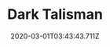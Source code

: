 ---
templateKey: blog-post
featuredpost: false
date: 2020-03-01T03:43:43.711Z
featuredimage: /img/quest_bg6.png
imgBg: quest_bg6
title: Dark Talisman
description: The Wizard asked me to retrieve the magic ink from his ex-wife's house... but to gain access I'll need a dark talisman. Enter the sewer and ask Krobus about the dark talisman.
reward: Access to Witch's Swamp
tags:
  - Railroad cutscene (after completing Community Center or Joja Warehouse tasks) Speak to Krobus and then venture through to the Mutant Bug Lair to retrieve the talisman. Return to the cave at the Railroad with it once it's collected.
---